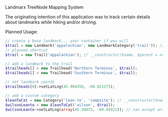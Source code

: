 Landmarx TreeNode Mapping System

The originating intention of this application was to track certain details about landmarks while hiking and/or driving.

Planned Usage:

```php
// create a base landmark... your container if you will
$trail = new Landmark('appalachian', new LandmarkCategory('trail')); // __constructor($name, $category, $parent = null, array $opts)
// planned shortcut
$trail = new Trail('appalachian'); // __constructor($name, $parent = null, array $opts)

// add a landmark to the trail
$trailheads[] = new Trailhead('Northern Terminus', $trail);
$trailheads[] = new Trailhead('Southern Terminus', $trail);

// set landmark coords
$trailheads[0]->setLatLng(45.904356, -68.921275);

// add a custom category
$leanToCat = new Category('lean-to', 'campsite'); // __constructor($name, $parent = null, $description = null)
$wilsonLeanto = new $leanToCat('wilson', $trail);
$wilsonLeanto->setLatLng(array(45.39873, -69.45921)); // can accept arrays as well





```